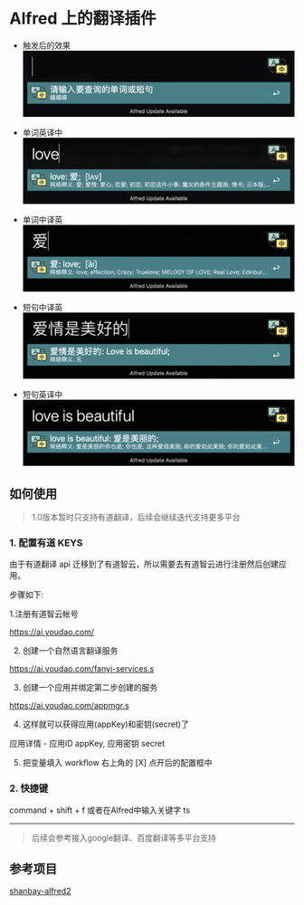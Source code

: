 # Alfred 上的翻译插件
- 触发后的效果
![logo.png](imgs/8881651916818_.pic_hd.jpg)
  
- 单词英译中
![logo.png](imgs/8891651916836_.pic_hd.jpg)

- 单词中译英  
![logo.png](imgs/8901651916847_.pic_hd.jpg)

- 短句中译英
![logo.png](imgs/8911651916859_.pic_hd.jpg)

- 短句英译中
![logo.png](imgs/8921651916872_.pic_hd.jpg)
  


## 如何使用
> 1.0版本暂时只支持有道翻译，后续会继续迭代支持更多平台
### 1. 配置有道 KEYS

由于有道翻译 api 迁移到了有道智云，所以需要去有道智云进行注册然后创建应用。

步骤如下:

1.注册有道智云帐号

  https://ai.youdao.com/

2. 创建一个自然语言翻译服务

  https://ai.youdao.com/fanyi-services.s

3. 创建一个应用并绑定第二步创建的服务

  https://ai.youdao.com/appmgr.s

4. 这样就可以获得应用(appKey)和密钥(secret)了

  应用详情 - 应用ID appKey, 应用密钥 secret

5. 把变量填入 workflow 右上角的 [X] 点开后的配置框中


### 2. 快捷键
command + shift + f
或者在Alfred中输入关键字 ts

-----


> 后续会参考接入google翻译、百度翻译等多平台支持


## 参考项目
[shanbay-alfred2](https://github.com/alswl/shanbay-alfred2)